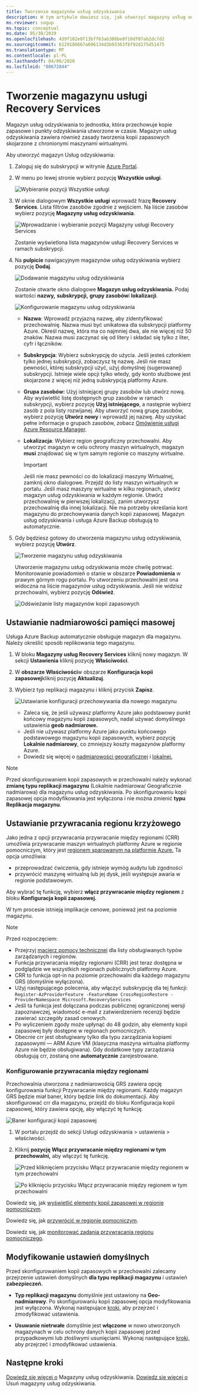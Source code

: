 ```yaml
---
title: Tworzenie magazynów usług odzyskiwania
description: W tym artykule dowiesz się, jak utworzyć magazyny usług odzyskiwania, które przechowują kopie zapasowe i punkty odzyskiwania.
ms.reviewer: sogup
ms.topic: conceptual
ms.date: 05/30/2019
ms.openlocfilehash: 439f102e8f13bff63ab388be8f10df07ab2dc7d2
ms.sourcegitcommit: b129186667a696134d3b93363f8f92d175d51475
ms.translationtype: MT
ms.contentlocale: pl-PL
ms.lasthandoff: 04/06/2020
ms.locfileid: "80672844"
---
```

# <a name="create-a-recovery-services-vault"></a>Tworzenie magazynu usługi Recovery Services

Magazyn usług odzyskiwania to jednostka, która przechowuje kopie zapasowe i punkty odzyskiwania utworzone w czasie. Magazyn usług odzyskiwania zawiera również zasady tworzenia kopii zapasowych skojarzone z chronionymi maszynami wirtualnymi.

Aby utworzyć magazyn Usług odzyskiwania:

1. Zaloguj się do subskrypcji w witrynie [Azure Portal](https://portal.azure.com/).

2. W menu po lewej stronie wybierz pozycję **Wszystkie usługi**.

    ![Wybieranie pozycji Wszystkie usługi](./media/backup-create-rs-vault/click-all-services.png)

3. W oknie dialogowym **Wszystkie usługi** wprowadź frazę **Recovery Services**. Lista filtrów zasobów zgodnie z wejściem. Na liście zasobów wybierz pozycję **Magazyny usług odzyskiwania**.

    ![Wprowadzanie i wybieranie pozycji Magazyny usługi Recovery Services](./media/backup-create-rs-vault/all-services.png)

    Zostanie wyświetlona lista magazynów usługi Recovery Services w ramach subskrypcji.

4. Na **pulpicie** nawigacyjnym magazynów usług odzyskiwania wybierz pozycję **Dodaj**.

    ![Dodawanie magazynu usług odzyskiwania](./media/backup-create-rs-vault/add-button-create-vault.png)

    Zostanie otwarte okno dialogowe **Magazyn usług odzyskiwania.** Podaj wartości **nazwy,** **subskrypcji,** **grupy zasobów**i **lokalizacji**.

    ![Konfigurowanie magazynu usług odzyskiwania](./media/backup-create-rs-vault/create-new-vault-dialog.png)

   - **Nazwa**: Wprowadź przyjazną nazwę, aby zidentyfikować przechowalnię. Nazwa musi być unikatowa dla subskrypcji platformy Azure. Określ nazwę, która ma co najmniej dwa, ale nie więcej niż 50 znaków. Nazwa musi zaczynać się od litery i składać się tylko z liter, cyfr i łączników.
   - **Subskrypcja**: Wybierz subskrypcję do użycia. Jeśli jesteś członkiem tylko jednej subskrypcji, zobaczysz tę nazwę. Jeśli nie masz pewności, której subskrypcji użyć, użyj domyślnej (sugerowanej) subskrypcji. Istnieje wiele opcji tylko wtedy, gdy konto służbowe jest skojarzone z więcej niż jedną subskrypcją platformy Azure.
   - **Grupa zasobów:** Użyj istniejącej grupy zasobów lub utwórz nową. Aby wyświetlić listę dostępnych grup zasobów w ramach subskrypcji, wybierz pozycję **Użyj istniejącego**, a następnie wybierz zasób z pola listy rozwijanej. Aby utworzyć nową grupę zasobów, wybierz pozycję **Utwórz nowy** i wprowadź jej nazwę. Aby uzyskać pełne informacje o grupach zasobów, zobacz [Omówienie usługi Azure Resource Manager](https://docs.microsoft.com/azure/azure-resource-manager/resource-group-overview).
   - **Lokalizacja**: Wybierz region geograficzny przechowalni. Aby utworzyć magazyn w celu ochrony maszyn wirtualnych, magazyn **musi** znajdować się w tym samym regionie co maszyny wirtualne.

      > [!IMPORTANT]
      > Jeśli nie masz pewności co do lokalizacji maszyny Wirtualnej, zamknij okno dialogowe. Przejdź do listy maszyn wirtualnych w portalu. Jeśli masz maszyny wirtualne w kilku regionach, utwórz magazyn usług odzyskiwania w każdym regionie. Utwórz przechowalnię w pierwszej lokalizacji, zanim utworzysz przechowalnię dla innej lokalizacji. Nie ma potrzeby określania kont magazynu do przechowywania danych kopii zapasowej. Magazyn usług odzyskiwania i usługa Azure Backup obsługują to automatycznie.
      >
      >

5. Gdy będziesz gotowy do utworzenia magazynu usług odzyskiwania, wybierz pozycję **Utwórz**.

    ![Tworzenie magazynu usług odzyskiwania](./media/backup-create-rs-vault/click-create-button.png)

    Utworzenie magazynu usług odzyskiwania może chwilę potrwać. Monitorowanie powiadomień o stanie w obszarze **Powiadomienia** w prawym górnym rogu portalu. Po utworzeniu przechowalni jest ona widoczna na liście magazynów usług odzyskiwania. Jeśli nie widzisz przechowalni, wybierz pozycję **Odśwież**.

     ![Odświeżanie listy magazynów kopii zapasowych](./media/backup-create-rs-vault/refresh-button.png)

## <a name="set-storage-redundancy"></a>Ustawianie nadmiarowości pamięci masowej

Usługa Azure Backup automatycznie obsługuje magazyn dla magazynu. Należy określić sposób replikowania tego magazynu.

1. W bloku **Magazyny usług Recovery Services** kliknij nowy magazyn. W sekcji **Ustawienia** kliknij pozycję **Właściwości**.
2. W **obszarze Właściwości**w obszarze **Konfiguracja kopii zapasowej**kliknij pozycję **Aktualizuj**.

3. Wybierz typ replikacji magazynu i kliknij przycisk **Zapisz**.

     ![Ustawianie konfiguracji przechowywania dla nowego magazynu](./media/backup-try-azure-backup-in-10-mins/recovery-services-vault-backup-configuration.png)

   - Zaleca się, że jeśli używasz platformy Azure jako podstawowy punkt końcowy magazynu kopii zapasowych, nadal używać domyślnego ustawienia **geob nadmiarowe.**
   - Jeśli nie używasz platformy Azure jako punktu końcowego podstawowego magazynu kopii zapasowych, wybierz pozycję **Lokalnie nadmiarowy**, co zmniejszy koszty magazynów platformy Azure.
   - Dowiedz się więcej o [nadmiarowości geograficznej](../storage/common/storage-redundancy-grs.md) i [lokalnej.](../storage/common/storage-redundancy-lrs.md)

> [!NOTE]
> Przed skonfigurowaniem kopii zapasowych w przechowalni należy wykonać **zmianę typu replikacji magazynu** (Lokalnie nadmiarowa/ Geograficznie nadmiarowa) dla magazynu usług odzyskiwania. Po skonfigurowaniu kopii zapasowej opcja modyfikowania jest wyłączona i nie można zmienić **typu Replikacja magazynu**.

## <a name="set-cross-region-restore"></a>Ustawianie przywracania regionu krzyżowego

Jako jedna z opcji przywracania przywracanie między regionami (CRR) umożliwia przywracanie maszyn wirtualnych platformy Azure w regionie pomocniczym, który jest [regionem sparowanym na platformie Azure.](https://docs.microsoft.com/azure/best-practices-availability-paired-regions) Ta opcja umożliwia:

- przeprowadzać ćwiczenia, gdy istnieje wymóg audytu lub zgodności
- przywrócić maszynę wirtualną lub jej dysk, jeśli występuje awaria w regionie podstawowym.

Aby wybrać tę funkcję, wybierz **włącz przywracanie między regionem** z bloku **Konfiguracja kopii zapasowej.**

W tym procesie istnieją implikacje cenowe, ponieważ jest na poziomie magazynu.

>[!NOTE]
>Przed rozpoczęciem:
>
>- Przejrzyj [macierz pomocy technicznej](backup-support-matrix.md#cross-region-restore) dla listy obsługiwanych typów zarządzanych i regionów.
>- Funkcja przywracania między regionami (CRR) jest teraz dostępna w podglądzie we wszystkich regionach publicznych platformy Azure.
>- CRR to funkcja opt-in na poziomie przechowalni dla każdego magazynu GRS (domyślnie wyłączona).
>- Użyj następującego polecenia, aby włączyć subskrypcję dla tej funkcji:<br>
>  `Register-AzProviderFeature -FeatureName CrossRegionRestore -ProviderNamespace Microsoft.RecoveryServices`
>- Jeśli ta funkcja jest dołączana podczas publicznej ograniczonej wersji zapoznawczej, wiadomość e-mail z zatwierdzeniem recenzji będzie zawierać szczegóły zasad cenowych.
>- Po wyliczeniem zgody może upłynąć do 48 godzin, aby elementy kopii zapasowej były dostępne w regionach pomocniczych.
>- Obecnie crr jest obsługiwany tylko dla typu zarządzania kopiami zapasowymi — ARM Azure VM (klasyczna maszyna wirtualna platformy Azure nie będzie obsługiwana).  Gdy dodatkowe typy zarządzania obsługują crr, zostaną one **automatycznie** zarejestrowane.

### <a name="configure-cross-region-restore"></a>Konfigurowanie przywracania między regionami

Przechowalnia utworzona z nadmiarowością GRS zawiera opcję konfigurowania funkcji Przywracanie między regionami. Każdy magazyn GRS będzie miał baner, który będzie link do dokumentacji. Aby skonfigurować crr dla magazynu, przejdź do bloku Konfiguracja kopii zapasowej, który zawiera opcję, aby włączyć tę funkcję.

 ![Baner konfiguracji kopii zapasowej](./media/backup-azure-arm-restore-vms/banner.png)

1. W portalu przejdź do sekcji Usługi odzyskiwania > ustawienia > właściwości.
2. Kliknij **pozycję Włącz przywracanie między regionami w tym przechowalni,** aby włączyć tę funkcję.

   ![Przed kliknięciem przycisku Włącz przywracanie między regionem w tym przechowalni](./media/backup-azure-arm-restore-vms/backup-configuration1.png)

   ![Po kliknięciu przycisku Włącz przywracanie między regionem w tym przechowalni](./media/backup-azure-arm-restore-vms/backup-configuration2.png)

Dowiedz się, jak [wyświetlić elementy kopii zapasowej w regionie pomocniczym](backup-azure-arm-restore-vms.md#view-backup-items-in-secondary-region).

Dowiedz się, jak [przywrócić w regionie pomocniczym](backup-azure-arm-restore-vms.md#restore-in-secondary-region).

Dowiedz się, jak [monitorować zadania przywracania regionu pomocniczego](backup-azure-arm-restore-vms.md#monitoring-secondary-region-restore-jobs).

## <a name="modifying-default-settings"></a>Modyfikowanie ustawień domyślnych

Przed skonfigurowaniem kopii zapasowych w przechowalni zalecamy przejrzenie ustawień domyślnych **dla typu replikacji magazynu** i ustawień **zabezpieczeń.**

- **Typ replikacji magazynu** domyślnie jest ustawiony na **Geo-nadmiarowy**. Po skonfigurowaniu kopii zapasowej opcja modyfikowania jest wyłączona. Wykonaj następujące [kroki,](https://docs.microsoft.com/azure/backup/backup-create-rs-vault#set-storage-redundancy) aby przejrzeć i zmodyfikować ustawienia.

- **Usuwanie nietrwałe** domyślnie jest **włączone** w nowo utworzonych magazynach w celu ochrony danych kopii zapasowej przed przypadkowymi lub złośliwymi usunięciami. Wykonaj następujące [kroki,](https://docs.microsoft.com/azure/backup/backup-azure-security-feature-cloud#disabling-soft-delete) aby przejrzeć i zmodyfikować ustawienia.

## <a name="next-steps"></a>Następne kroki

[Dowiedz się więcej o](backup-azure-recovery-services-vault-overview.md) Magazyny usług odzyskiwania.
[Dowiedz się więcej o](backup-azure-delete-vault.md) Usuń magazyny usług odzyskiwania.
